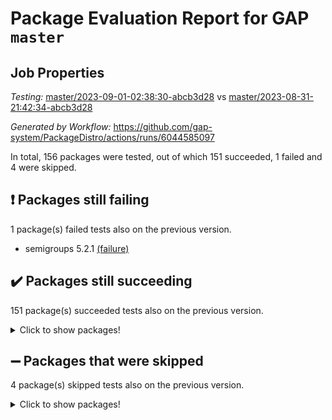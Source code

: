 # Package Evaluation Report for GAP `master`

## Job Properties

*Testing:* [master/2023-09-01-02:38:30-abcb3d28](https://github.com/gap-system/PackageDistro/blob/data/reports/master/2023-09-01-02:38:30-abcb3d28) vs [master/2023-08-31-21:42:34-abcb3d28](https://github.com/gap-system/PackageDistro/blob/data/reports/master/2023-08-31-21:42:34-abcb3d28)

*Generated by Workflow:* https://github.com/gap-system/PackageDistro/actions/runs/6044585097

In total, 156 packages were tested, out of which 151 succeeded, 1 failed and 4 were skipped.

## :exclamation: Packages still failing

1 package(s) failed tests also on the previous version.
- semigroups 5.2.1 [(failure)](https://github.com/gap-system/PackageDistro/actions/runs/6044585097/job/16403632564)

## :heavy_check_mark: Packages still succeeding

151 package(s) succeeded tests also on the previous version.
<details><summary>Click to show packages!</summary>

- 4ti2interface 2023.02-04 [(success)](https://github.com/gap-system/PackageDistro/actions/runs/6044585097/job/16403619950)
- ace 5.6.2 [(success)](https://github.com/gap-system/PackageDistro/actions/runs/6044585097/job/16403620056)
- aclib 1.3.2 [(success)](https://github.com/gap-system/PackageDistro/actions/runs/6044585097/job/16403620167)
- agt 0.3.1 [(success)](https://github.com/gap-system/PackageDistro/actions/runs/6044585097/job/16403620270)
- alnuth 3.2.1 [(success)](https://github.com/gap-system/PackageDistro/actions/runs/6044585097/job/16403620365)
- anupq 3.3.0 [(success)](https://github.com/gap-system/PackageDistro/actions/runs/6044585097/job/16403620464)
- atlasrep 2.1.6 [(success)](https://github.com/gap-system/PackageDistro/actions/runs/6044585097/job/16403620561)
- autodoc 2023.06.19 [(success)](https://github.com/gap-system/PackageDistro/actions/runs/6044585097/job/16403620674)
- automata 1.15 [(success)](https://github.com/gap-system/PackageDistro/actions/runs/6044585097/job/16403620801)
- automgrp 1.3.2 [(success)](https://github.com/gap-system/PackageDistro/actions/runs/6044585097/job/16403620887)
- autpgrp 1.11 [(success)](https://github.com/gap-system/PackageDistro/actions/runs/6044585097/job/16403620956)
- cap 2023.08-18 [(success)](https://github.com/gap-system/PackageDistro/actions/runs/6044585097/job/16403621095)
- caratinterface 2.3.5 [(success)](https://github.com/gap-system/PackageDistro/actions/runs/6044585097/job/16403621176)
- cddinterface 2022.11.01 [(success)](https://github.com/gap-system/PackageDistro/actions/runs/6044585097/job/16403621265)
- circle 1.6.6 [(success)](https://github.com/gap-system/PackageDistro/actions/runs/6044585097/job/16403621349)
- classicpres 1.22 [(success)](https://github.com/gap-system/PackageDistro/actions/runs/6044585097/job/16403621447)
- cohomolo 1.6.11 [(success)](https://github.com/gap-system/PackageDistro/actions/runs/6044585097/job/16403621543)
- congruence 1.2.5 [(success)](https://github.com/gap-system/PackageDistro/actions/runs/6044585097/job/16403621650)
- corelg 1.56 [(success)](https://github.com/gap-system/PackageDistro/actions/runs/6044585097/job/16403621741)
- crime 1.6 [(success)](https://github.com/gap-system/PackageDistro/actions/runs/6044585097/job/16403621843)
- crisp 1.4.6 [(success)](https://github.com/gap-system/PackageDistro/actions/runs/6044585097/job/16403621928)
- crypting 0.10.4 [(success)](https://github.com/gap-system/PackageDistro/actions/runs/6044585097/job/16403622010)
- cryst 4.1.26 [(success)](https://github.com/gap-system/PackageDistro/actions/runs/6044585097/job/16403622089)
- crystcat 1.1.10 [(success)](https://github.com/gap-system/PackageDistro/actions/runs/6044585097/job/16403622181)
- ctbllib 1.3.6 [(success)](https://github.com/gap-system/PackageDistro/actions/runs/6044585097/job/16403622275)
- cubefree 1.19 [(success)](https://github.com/gap-system/PackageDistro/actions/runs/6044585097/job/16403622362)
- curlinterface 2.3.2 [(success)](https://github.com/gap-system/PackageDistro/actions/runs/6044585097/job/16403622426)
- cvec 2.8.1 [(success)](https://github.com/gap-system/PackageDistro/actions/runs/6044585097/job/16403622492)
- datastructures 0.3.0 [(success)](https://github.com/gap-system/PackageDistro/actions/runs/6044585097/job/16403622592)
- deepthought 1.0.6 [(success)](https://github.com/gap-system/PackageDistro/actions/runs/6044585097/job/16403622666)
- design 1.8 [(success)](https://github.com/gap-system/PackageDistro/actions/runs/6044585097/job/16403622761)
- difsets 2.3.1 [(success)](https://github.com/gap-system/PackageDistro/actions/runs/6044585097/job/16403622879)
- digraphs 1.6.2 [(success)](https://github.com/gap-system/PackageDistro/actions/runs/6044585097/job/16403622978)
- edim 1.3.7 [(success)](https://github.com/gap-system/PackageDistro/actions/runs/6044585097/job/16403623065)
- example 4.3.4 [(success)](https://github.com/gap-system/PackageDistro/actions/runs/6044585097/job/16403623154)
- examplesforhomalg 2023.08-01 [(success)](https://github.com/gap-system/PackageDistro/actions/runs/6044585097/job/16403623226)
- factint 1.6.3 [(success)](https://github.com/gap-system/PackageDistro/actions/runs/6044585097/job/16403623311)
- ferret 1.0.9 [(success)](https://github.com/gap-system/PackageDistro/actions/runs/6044585097/job/16403623383)
- fga 1.5.0 [(success)](https://github.com/gap-system/PackageDistro/actions/runs/6044585097/job/16403623507)
- fining 1.5.6 [(success)](https://github.com/gap-system/PackageDistro/actions/runs/6044585097/job/16403623618)
- float 1.0.3 [(success)](https://github.com/gap-system/PackageDistro/actions/runs/6044585097/job/16403623700)
- format 1.4.3 [(success)](https://github.com/gap-system/PackageDistro/actions/runs/6044585097/job/16403623776)
- forms 1.2.9 [(success)](https://github.com/gap-system/PackageDistro/actions/runs/6044585097/job/16403623852)
- fplsa 1.2.6 [(success)](https://github.com/gap-system/PackageDistro/actions/runs/6044585097/job/16403623942)
- fr 2.4.12 [(success)](https://github.com/gap-system/PackageDistro/actions/runs/6044585097/job/16403624038)
- francy 2.0.3 [(success)](https://github.com/gap-system/PackageDistro/actions/runs/6044585097/job/16403624121)
- fwtree 1.3 [(success)](https://github.com/gap-system/PackageDistro/actions/runs/6044585097/job/16403624226)
- gapdoc 1.6.6 [(success)](https://github.com/gap-system/PackageDistro/actions/runs/6044585097/job/16403624328)
- gauss 2023.02-04 [(success)](https://github.com/gap-system/PackageDistro/actions/runs/6044585097/job/16403624423)
- gaussforhomalg 2023.08-01 [(success)](https://github.com/gap-system/PackageDistro/actions/runs/6044585097/job/16403624527)
- gbnp 1.0.5 [(success)](https://github.com/gap-system/PackageDistro/actions/runs/6044585097/job/16403624623)
- generalizedmorphismsforcap 2023.08-02 [(success)](https://github.com/gap-system/PackageDistro/actions/runs/6044585097/job/16403624743)
- genss 1.6.8 [(success)](https://github.com/gap-system/PackageDistro/actions/runs/6044585097/job/16403624842)
- gradedmodules 2023.08-01 [(success)](https://github.com/gap-system/PackageDistro/actions/runs/6044585097/job/16403624958)
- gradedringforhomalg 2023.08-01 [(success)](https://github.com/gap-system/PackageDistro/actions/runs/6044585097/job/16403625051)
- grape 4.9.0 [(success)](https://github.com/gap-system/PackageDistro/actions/runs/6044585097/job/16403625150)
- groupoids 1.73 [(success)](https://github.com/gap-system/PackageDistro/actions/runs/6044585097/job/16403625269)
- grpconst 2.6.4 [(success)](https://github.com/gap-system/PackageDistro/actions/runs/6044585097/job/16403625389)
- guarana 0.96.3 [(success)](https://github.com/gap-system/PackageDistro/actions/runs/6044585097/job/16403625501)
- guava 3.18 [(success)](https://github.com/gap-system/PackageDistro/actions/runs/6044585097/job/16403625625)
- hap 1.58 [(success)](https://github.com/gap-system/PackageDistro/actions/runs/6044585097/job/16403625732)
- hapcryst 0.1.15 [(success)](https://github.com/gap-system/PackageDistro/actions/runs/6044585097/job/16403625869)
- hecke 1.5.3 [(success)](https://github.com/gap-system/PackageDistro/actions/runs/6044585097/job/16403625979)
- help 3.5 [(success)](https://github.com/gap-system/PackageDistro/actions/runs/6044585097/job/16403626079)
- homalg 2023.08-01 [(success)](https://github.com/gap-system/PackageDistro/actions/runs/6044585097/job/16403626210)
- homalgtocas 2023.08-01 [(success)](https://github.com/gap-system/PackageDistro/actions/runs/6044585097/job/16403626363)
- idrel 2.45 [(success)](https://github.com/gap-system/PackageDistro/actions/runs/6044585097/job/16403626458)
- images 1.3.1 [(success)](https://github.com/gap-system/PackageDistro/actions/runs/6044585097/job/16403626542)
- intpic 0.3.0 [(success)](https://github.com/gap-system/PackageDistro/actions/runs/6044585097/job/16403626638)
- io 4.8.1 [(success)](https://github.com/gap-system/PackageDistro/actions/runs/6044585097/job/16403626749)
- io_forhomalg 2023.02-04 [(success)](https://github.com/gap-system/PackageDistro/actions/runs/6044585097/job/16403626845)
- irredsol 1.4.4 [(success)](https://github.com/gap-system/PackageDistro/actions/runs/6044585097/job/16403626951)
- json 2.1.1 [(success)](https://github.com/gap-system/PackageDistro/actions/runs/6044585097/job/16403627046)
- jupyterkernel 1.5.0 [(success)](https://github.com/gap-system/PackageDistro/actions/runs/6044585097/job/16403627167)
- jupyterviz 1.5.6 [(success)](https://github.com/gap-system/PackageDistro/actions/runs/6044585097/job/16403627290)
- kan 1.36 [(success)](https://github.com/gap-system/PackageDistro/actions/runs/6044585097/job/16403627387)
- kbmag 1.5.11 [(success)](https://github.com/gap-system/PackageDistro/actions/runs/6044585097/job/16403627482)
- laguna 3.9.6 [(success)](https://github.com/gap-system/PackageDistro/actions/runs/6044585097/job/16403627592)
- liealgdb 2.2.1 [(success)](https://github.com/gap-system/PackageDistro/actions/runs/6044585097/job/16403627696)
- liepring 2.8 [(success)](https://github.com/gap-system/PackageDistro/actions/runs/6044585097/job/16403627807)
- liering 2.4.2 [(success)](https://github.com/gap-system/PackageDistro/actions/runs/6044585097/job/16403627923)
- linearalgebraforcap 2023.08-08 [(success)](https://github.com/gap-system/PackageDistro/actions/runs/6044585097/job/16403628019)
- localizeringforhomalg 2023.08-01 [(success)](https://github.com/gap-system/PackageDistro/actions/runs/6044585097/job/16403628146)
- loops 3.4.3 [(success)](https://github.com/gap-system/PackageDistro/actions/runs/6044585097/job/16403628278)
- lpres 1.0.3 [(success)](https://github.com/gap-system/PackageDistro/actions/runs/6044585097/job/16403628386)
- majoranaalgebras 1.5.1 [(success)](https://github.com/gap-system/PackageDistro/actions/runs/6044585097/job/16403628485)
- mapclass 1.4.6 [(success)](https://github.com/gap-system/PackageDistro/actions/runs/6044585097/job/16403628607)
- matgrp 0.70 [(success)](https://github.com/gap-system/PackageDistro/actions/runs/6044585097/job/16403628704)
- matricesforhomalg 2023.08-01 [(success)](https://github.com/gap-system/PackageDistro/actions/runs/6044585097/job/16403628817)
- modisom 2.5.4 [(success)](https://github.com/gap-system/PackageDistro/actions/runs/6044585097/job/16403628919)
- modulepresentationsforcap 2023.08-03 [(success)](https://github.com/gap-system/PackageDistro/actions/runs/6044585097/job/16403629132)
- modules 2023.08-01 [(success)](https://github.com/gap-system/PackageDistro/actions/runs/6044585097/job/16403629402)
- monoidalcategories 2023.08-11 [(success)](https://github.com/gap-system/PackageDistro/actions/runs/6044585097/job/16403629525)
- nconvex 2022.09-01 [(success)](https://github.com/gap-system/PackageDistro/actions/runs/6044585097/job/16403629624)
- nilmat 1.4.2 [(success)](https://github.com/gap-system/PackageDistro/actions/runs/6044585097/job/16403629753)
- nock 1.5 [(success)](https://github.com/gap-system/PackageDistro/actions/runs/6044585097/job/16403629853)
- normalizinterface 1.3.6 [(success)](https://github.com/gap-system/PackageDistro/actions/runs/6044585097/job/16403629960)
- nq 2.5.10 [(success)](https://github.com/gap-system/PackageDistro/actions/runs/6044585097/job/16403630073)
- numericalsgps 1.3.1 [(success)](https://github.com/gap-system/PackageDistro/actions/runs/6044585097/job/16403630168)
- openmath 11.5.3 [(success)](https://github.com/gap-system/PackageDistro/actions/runs/6044585097/job/16403630274)
- orb 4.9.0 [(success)](https://github.com/gap-system/PackageDistro/actions/runs/6044585097/job/16403630393)
- packagemanager 1.4.1 [(success)](https://github.com/gap-system/PackageDistro/actions/runs/6044585097/job/16403630533)
- patternclass 2.4.3 [(success)](https://github.com/gap-system/PackageDistro/actions/runs/6044585097/job/16403630643)
- permut 2.0.4 [(success)](https://github.com/gap-system/PackageDistro/actions/runs/6044585097/job/16403630761)
- polenta 1.3.10 [(success)](https://github.com/gap-system/PackageDistro/actions/runs/6044585097/job/16403630882)
- polymaking 0.8.6 [(success)](https://github.com/gap-system/PackageDistro/actions/runs/6044585097/job/16403630991)
- primgrp 3.4.4 [(success)](https://github.com/gap-system/PackageDistro/actions/runs/6044585097/job/16403631088)
- profiling 2.5.4 [(success)](https://github.com/gap-system/PackageDistro/actions/runs/6044585097/job/16403631195)
- qpa 1.34 [(success)](https://github.com/gap-system/PackageDistro/actions/runs/6044585097/job/16403631286)
- quagroup 1.8.3 [(success)](https://github.com/gap-system/PackageDistro/actions/runs/6044585097/job/16403631392)
- radiroot 2.9 [(success)](https://github.com/gap-system/PackageDistro/actions/runs/6044585097/job/16403631507)
- rcwa 4.7.1 [(success)](https://github.com/gap-system/PackageDistro/actions/runs/6044585097/job/16403631589)
- rds 1.8 [(success)](https://github.com/gap-system/PackageDistro/actions/runs/6044585097/job/16403631695)
- recog 1.4.2 [(success)](https://github.com/gap-system/PackageDistro/actions/runs/6044585097/job/16403631823)
- repndecomp 1.3.0 [(success)](https://github.com/gap-system/PackageDistro/actions/runs/6044585097/job/16403631937)
- repsn 3.1.1 [(success)](https://github.com/gap-system/PackageDistro/actions/runs/6044585097/job/16403632045)
- resclasses 4.7.3 [(success)](https://github.com/gap-system/PackageDistro/actions/runs/6044585097/job/16403632140)
- ringsforhomalg 2023.08-01 [(success)](https://github.com/gap-system/PackageDistro/actions/runs/6044585097/job/16403632242)
- sco 2023.08-01 [(success)](https://github.com/gap-system/PackageDistro/actions/runs/6044585097/job/16403632354)
- scscp 2.4.1 [(success)](https://github.com/gap-system/PackageDistro/actions/runs/6044585097/job/16403632456)
- sglppow 2.3 [(success)](https://github.com/gap-system/PackageDistro/actions/runs/6044585097/job/16403632674)
- sgpviz 0.999.5 [(success)](https://github.com/gap-system/PackageDistro/actions/runs/6044585097/job/16403632779)
- simpcomp 2.1.14 [(success)](https://github.com/gap-system/PackageDistro/actions/runs/6044585097/job/16403633012)
- singular 2023.02.09 [(success)](https://github.com/gap-system/PackageDistro/actions/runs/6044585097/job/16403633242)
- sl2reps 1.1 [(success)](https://github.com/gap-system/PackageDistro/actions/runs/6044585097/job/16403633359)
- sla 1.5.3 [(success)](https://github.com/gap-system/PackageDistro/actions/runs/6044585097/job/16403633487)
- smallgrp 1.5.3 [(success)](https://github.com/gap-system/PackageDistro/actions/runs/6044585097/job/16403633587)
- smallsemi 0.6.13 [(success)](https://github.com/gap-system/PackageDistro/actions/runs/6044585097/job/16403633679)
- sonata 2.9.6 [(success)](https://github.com/gap-system/PackageDistro/actions/runs/6044585097/job/16403633786)
- sophus 1.27 [(success)](https://github.com/gap-system/PackageDistro/actions/runs/6044585097/job/16403633897)
- sotgrps 1.2 [(success)](https://github.com/gap-system/PackageDistro/actions/runs/6044585097/job/16403634012)
- spinsym 1.5.2 [(success)](https://github.com/gap-system/PackageDistro/actions/runs/6044585097/job/16403634128)
- standardff 0.9.4 [(success)](https://github.com/gap-system/PackageDistro/actions/runs/6044585097/job/16403634239)
- symbcompcc 1.3.2 [(success)](https://github.com/gap-system/PackageDistro/actions/runs/6044585097/job/16403634353)
- thelma 1.3 [(success)](https://github.com/gap-system/PackageDistro/actions/runs/6044585097/job/16403634484)
- tomlib 1.2.9 [(success)](https://github.com/gap-system/PackageDistro/actions/runs/6044585097/job/16403634593)
- toolsforhomalg 2023.07-01 [(success)](https://github.com/gap-system/PackageDistro/actions/runs/6044585097/job/16403634686)
- toric 1.9.5 [(success)](https://github.com/gap-system/PackageDistro/actions/runs/6044585097/job/16403634785)
- toricvarieties 2022.07.13 [(success)](https://github.com/gap-system/PackageDistro/actions/runs/6044585097/job/16403634906)
- transgrp 3.6.4 [(success)](https://github.com/gap-system/PackageDistro/actions/runs/6044585097/job/16403634988)
- ugaly 4.1.3 [(success)](https://github.com/gap-system/PackageDistro/actions/runs/6044585097/job/16403635092)
- unipot 1.5 [(success)](https://github.com/gap-system/PackageDistro/actions/runs/6044585097/job/16403635213)
- unitlib 4.2.0 [(success)](https://github.com/gap-system/PackageDistro/actions/runs/6044585097/job/16403635309)
- utils 0.82 [(success)](https://github.com/gap-system/PackageDistro/actions/runs/6044585097/job/16403635417)
- uuid 0.7 [(success)](https://github.com/gap-system/PackageDistro/actions/runs/6044585097/job/16403635487)
- walrus 0.9991 [(success)](https://github.com/gap-system/PackageDistro/actions/runs/6044585097/job/16403635604)
- wedderga 4.10.4 [(success)](https://github.com/gap-system/PackageDistro/actions/runs/6044585097/job/16403635728)
- xmod 2.91 [(success)](https://github.com/gap-system/PackageDistro/actions/runs/6044585097/job/16403635817)
- xmodalg 1.23 [(success)](https://github.com/gap-system/PackageDistro/actions/runs/6044585097/job/16403635914)
- yangbaxter 0.10.3 [(success)](https://github.com/gap-system/PackageDistro/actions/runs/6044585097/job/16403635996)
- zeromqinterface 0.14 [(success)](https://github.com/gap-system/PackageDistro/actions/runs/6044585097/job/16403636098)
</details>

## :heavy_minus_sign: Packages that were skipped

4 package(s) skipped tests also on the previous version.
<details><summary>Click to show packages!</summary>

- browse 1.8.21 [(skipped)](https://github.com/gap-system/PackageDistro/actions/runs/6044585097/job/16403370076)
- itc 1.5.1 [(skipped)](https://github.com/gap-system/PackageDistro/actions/runs/6044585097/job/16403370076)
- polycyclic 2.16 [(skipped)](https://github.com/gap-system/PackageDistro/actions/runs/6044585097/job/16403370076)
- xgap 4.31 [(skipped)](https://github.com/gap-system/PackageDistro/actions/runs/6044585097/job/16403370076)
</details>

